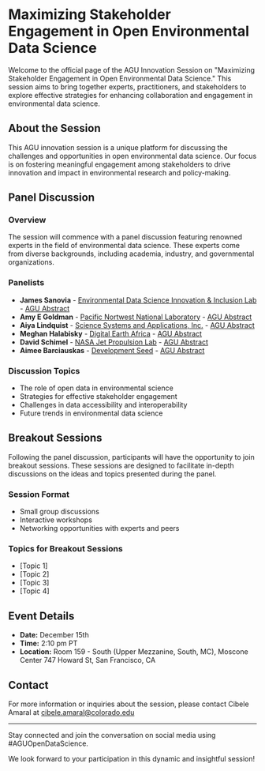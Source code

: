 
# Maximizing Stakeholder Engagement in Open Environmental Data Science

Welcome to the official page of the AGU Innovation Session on "Maximizing Stakeholder Engagement in Open Environmental Data Science." This session aims to bring together experts, practitioners, and stakeholders to explore effective strategies for enhancing collaboration and engagement in environmental data science.

## About the Session

This AGU innovation session is a unique platform for discussing the challenges and opportunities in open environmental data science. Our focus is on fostering meaningful engagement among stakeholders to drive innovation and impact in environmental research and policy-making.

## Panel Discussion

### Overview

The session will commence with a panel discussion featuring renowned experts in the field of environmental data science. These experts come from diverse backgrounds, including academia, industry, and governmental organizations.

### Panelists

- **James Sanovia** - [Environmental Data Science Innovation & Inclusion Lab](https://esiil.org/our-team) - [AGU Abstract](https://agu.confex.com/agu/fm23/meetingapp.cgi/Paper/1422491)
- **Amy E Goldman** - [Pacific Nortwest National Laboratory](https://www.pnnl.gov/people/amy-goldman) - [AGU Abstract](https://agu.confex.com/agu/fm23/meetingapp.cgi/Paper/1423556)
- **Aiya Lindquist** - [Science Systems and Applications, Inc.](https://science.gsfc.nasa.gov/sci/bio/ayia.f.lindquist) - [AGU Abstract](https://agu.confex.com/agu/fm23/meetingapp.cgi/Paper/1245282)
- **Meghan Halabisky** - [Digital Earth Africa](https://www.digitalearthafrica.org/about-us/governance/technical-advisory-committee/dr-meghan-halabisky) - [AGU Abstract](https://agu.confex.com/agu/fm23/meetingapp.cgi/Paper/1434512)
- **David Schimel** - [NASA Jet Propulsion Lab](https://science.jpl.nasa.gov/people/schimel/) - [AGU Abstract](https://agu.confex.com/agu/fm23/meetingapp.cgi/Paper/1298463)
- **Aimee Barciauskas** - [Development Seed](https://developmentseed.org/team/aimee-barciauskas) - [AGU Abstract](https://agu.confex.com/agu/fm23/meetingapp.cgi/Paper/1282183)

### Discussion Topics

- The role of open data in environmental science
- Strategies for effective stakeholder engagement
- Challenges in data accessibility and interoperability
- Future trends in environmental data science

## Breakout Sessions

Following the panel discussion, participants will have the opportunity to join breakout sessions. These sessions are designed to facilitate in-depth discussions on the ideas and topics presented during the panel.

### Session Format

- Small group discussions
- Interactive workshops
- Networking opportunities with experts and peers

### Topics for Breakout Sessions

- [Topic 1]
- [Topic 2]
- [Topic 3]
- [Topic 4]

## Event Details

- **Date:** December 15th
- **Time:** 2:10 pm PT
- **Location:** Room 159 - South (Upper Mezzanine, South, MC), Moscone Center 747 Howard St, San Francisco, CA 


## Contact

For more information or inquiries about the session, please contact Cibele Amaral at cibele.amaral@colorado.edu

---

Stay connected and join the conversation on social media using #AGUOpenDataScience.

We look forward to your participation in this dynamic and insightful session!



